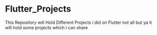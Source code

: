 # Flutter_Projects
This Repository will Hold Different Projects i did on Flutter  not all but ya it will hold some projects which i can share 
